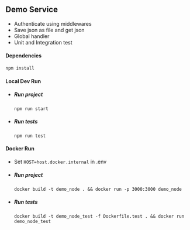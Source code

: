 ## Demo Service
- Authenticate using middlewares
- Save json as file and get json
- Global handler
- Unit and Integration test

#### Dependencies
`npm install`

#### Local Dev Run
- ##### Run project
    `npm run start`
- ##### Run tests
    `npm run test`

#### Docker Run
- Set `HOST=host.docker.internal` in .env    
- ##### Run project
    `docker build -t demo_node . && docker run -p 3000:3000 demo_node`
- ##### Run tests
    `docker build -t demo_node_test -f Dockerfile.test . && docker run demo_node_test`